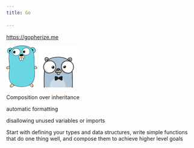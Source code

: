 ```yaml
---
title: Go 

---
```



<https://gopherize.me>

<img src="/assets/static/img/gopher.svg" style="max-height:7rem">


<img src="/assets/static/img/gopherize.png" style="max-height:7rem">


Composition over inheritance

automatic formatting

disallowing unused variables or imports

Start with defining your types and data structures, write simple functions that do one thing well, and compose them to achieve higher level goals 
